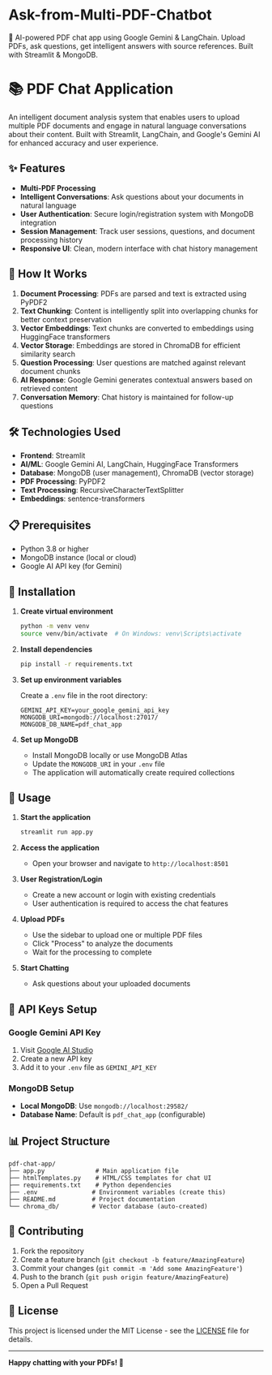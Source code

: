 # Ask-from-Multi-PDF-Chatbot
👾 AI-powered PDF chat app using Google Gemini &amp; LangChain. Upload PDFs, ask questions, get intelligent answers with source references. Built with Streamlit &amp; MongoDB.

# 📚 PDF Chat Application

An intelligent document analysis system that enables users to upload multiple PDF documents and engage in natural language conversations about their content. Built with Streamlit, LangChain, and Google's Gemini AI for enhanced accuracy and user experience.

## ✨ Features

- **Multi-PDF Processing**
- **Intelligent Conversations**: Ask questions about your documents in natural language
- **User Authentication**: Secure login/registration system with MongoDB integration
- **Session Management**: Track user sessions, questions, and document processing history
- **Responsive UI**: Clean, modern interface with chat history management

## 🔧 How It Works

1. **Document Processing**: PDFs are parsed and text is extracted using PyPDF2
2. **Text Chunking**: Content is intelligently split into overlapping chunks for better context preservation
3. **Vector Embeddings**: Text chunks are converted to embeddings using HuggingFace transformers
4. **Vector Storage**: Embeddings are stored in ChromaDB for efficient similarity search
5. **Question Processing**: User questions are matched against relevant document chunks
6. **AI Response**: Google Gemini generates contextual answers based on retrieved content
7. **Conversation Memory**: Chat history is maintained for follow-up questions

## 🛠️ Technologies Used

- **Frontend**: Streamlit
- **AI/ML**: Google Gemini AI, LangChain, HuggingFace Transformers
- **Database**: MongoDB (user management), ChromaDB (vector storage)
- **PDF Processing**: PyPDF2
- **Text Processing**: RecursiveCharacterTextSplitter
- **Embeddings**: sentence-transformers

## 📋 Prerequisites

- Python 3.8 or higher
- MongoDB instance (local or cloud)
- Google AI API key (for Gemini)

## 🚀 Installation

1. **Create virtual environment**
   ```bash
   python -m venv venv
   source venv/bin/activate  # On Windows: venv\Scripts\activate
   ```

2. **Install dependencies**
   ```bash
   pip install -r requirements.txt
   ```

3. **Set up environment variables**
   
   Create a `.env` file in the root directory:
   ```env
   GEMINI_API_KEY=your_google_gemini_api_key
   MONGODB_URI=mongodb://localhost:27017/
   MONGODB_DB_NAME=pdf_chat_app
   ```

4. **Set up MongoDB**
   - Install MongoDB locally or use MongoDB Atlas
   - Update the `MONGODB_URI` in your `.env` file
   - The application will automatically create required collections

## 📖 Usage

1. **Start the application**
   ```bash
   streamlit run app.py
   ```

2. **Access the application**
   - Open your browser and navigate to `http://localhost:8501`

3. **User Registration/Login**
   - Create a new account or login with existing credentials
   - User authentication is required to access the chat features

4. **Upload PDFs**
   - Use the sidebar to upload one or multiple PDF files
   - Click "Process" to analyze the documents
   - Wait for the processing to complete

5. **Start Chatting**
   - Ask questions about your uploaded documents

## 🔑 API Keys Setup

### Google Gemini API Key
1. Visit [Google AI Studio](https://makersuite.google.com/app/apikey)
2. Create a new API key
3. Add it to your `.env` file as `GEMINI_API_KEY`

### MongoDB Setup
- **Local MongoDB**: Use `mongodb://localhost:29582/`
- **Database Name**: Default is `pdf_chat_app` (configurable)

## 📊 Project Structure

```
pdf-chat-app/
├── app.py              # Main application file
├── htmlTemplates.py    # HTML/CSS templates for chat UI
├── requirements.txt    # Python dependencies
├── .env               # Environment variables (create this)
├── README.md          # Project documentation
└── chroma_db/         # Vector database (auto-created)
```

## 🤝 Contributing

1. Fork the repository
2. Create a feature branch (`git checkout -b feature/AmazingFeature`)
3. Commit your changes (`git commit -m 'Add some AmazingFeature'`)
4. Push to the branch (`git push origin feature/AmazingFeature`)
5. Open a Pull Request

## 📝 License

This project is licensed under the MIT License - see the [LICENSE](LICENSE) file for details.

---

**Happy chatting with your PDFs! 🚀**
